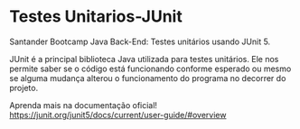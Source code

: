 # Testes Unitarios-JUnit
Santander Bootcamp Java Back-End: Testes unitários usando JUnit 5.

JUnit é a principal biblioteca Java utilizada para testes unitários. Ele nos permite saber se o código está funcionando conforme esperado ou mesmo se alguma mudança alterou o funcionamento do programa no decorrer do projeto.

Aprenda mais na documentação oficial!
https://junit.org/junit5/docs/current/user-guide/#overview